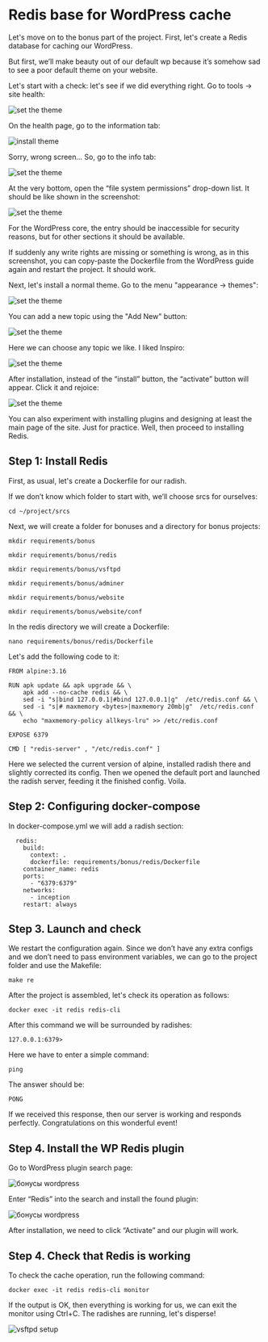 # Redis base for WordPress cache

Let's move on to the bonus part of the project. First, let's create a Redis database for caching our WordPress.

But first, we’ll make beauty out of our default wp because it’s somehow sad to see a poor default theme on your website.

Let's start with a check: let's see if we did everything right. Go to tools -> site health:

![set the theme](media/bonus_part/step_0.png)

On the health page, go to the information tab:

![install theme](media/bonus_part/z.jpg)

Sorry, wrong screen... So, go to the info tab:

![set the theme](media/bonus_part/step_1.png)

At the very bottom, open the “file system permissions” drop-down list. It should be like shown in the screenshot:

![set the theme](media/bonus_part/step_2.png)

For the WordPress core, the entry should be inaccessible for security reasons, but for other sections it should be available.

If suddenly any write rights are missing or something is wrong, as in this screenshot, you can copy-paste the Dockerfile from the WordPress guide again and restart the project. It should work.

Next, let's install a normal theme. Go to the menu "appearance -> themes":

![set the theme](media/bonus_part/step_3.png)

You can add a new topic using the "Add New" button:

![set the theme](media/bonus_part/step_4.png)

Here we can choose any topic we like. I liked Inspiro:

![set the theme](media/bonus_part/step_5.png)

After installation, instead of the “install” button, the “activate” button will appear. Click it and rejoice:

![set the theme](media/bonus_part/step_6.png)

You can also experiment with installing plugins and designing at least the main page of the site. Just for practice. Well, then proceed to installing Redis.

## Step 1: Install Redis

First, as usual, let's create a Dockerfile for our radish.

If we don’t know which folder to start with, we’ll choose srcs for ourselves:

``cd ~/project/srcs``

Next, we will create a folder for bonuses and a directory for bonus projects:

``mkdir requirements/bonus``

``mkdir requirements/bonus/redis``

``mkdir requirements/bonus/vsftpd``

``mkdir requirements/bonus/adminer``

``mkdir requirements/bonus/website``

``mkdir requirements/bonus/website/conf``

In the redis directory we will create a Dockerfile:

``nano requirements/bonus/redis/Dockerfile``

Let's add the following code to it:

```
FROM alpine:3.16

RUN apk update && apk upgrade && \
    apk add --no-cache redis && \
    sed -i "s|bind 127.0.0.1|#bind 127.0.0.1|g"  /etc/redis.conf && \
    sed -i "s|# maxmemory <bytes>|maxmemory 20mb|g"  /etc/redis.conf && \
    echo "maxmemory-policy allkeys-lru" >> /etc/redis.conf

EXPOSE 6379

CMD [ "redis-server" , "/etc/redis.conf" ]
```

Here we selected the current version of alpine, installed radish there and slightly corrected its config. Then we opened the default port and launched the radish server, feeding it the finished config. Voila.

## Step 2: Configuring docker-compose

In docker-compose.yml we will add a radish section:

```
  redis:
    build:
      context: .
      dockerfile: requirements/bonus/redis/Dockerfile
    container_name: redis
    ports:
      - "6379:6379"
    networks:
      - inception
    restart: always
```

## Step 3. Launch and check

We restart the configuration again. Since we don’t have any extra configs and we don’t need to pass environment variables, we can go to the project folder and use the Makefile:

``make re``

After the project is assembled, let's check its operation as follows:

``docker exec -it redis redis-cli``

After this command we will be surrounded by radishes:

``127.0.0.1:6379>``

Here we have to enter a simple command:

``ping``

The answer should be:

``PONG``

If we received this response, then our server is working and responds perfectly. Congratulations on this wonderful event!

## Step 4. Install the WP Redis plugin

Go to WordPress plugin search page:

![бонусы wordpress](media/bonus_part/step_7.png)

Enter “Redis” into the search and install the found plugin:

![бонусы wordpress](media/bonus_part/step_8.png)

After installation, we need to click “Activate” and our plugin will work.

## Step 4. Check that Redis is working

To check the cache operation, run the following command:

``docker exec -it redis redis-cli monitor``

If the output is OK, then everything is working for us, we can exit the monitor using Ctrl+C. The radishes are running, let's disperse!

![vsftpd setup](media/stickers/walk.png)

